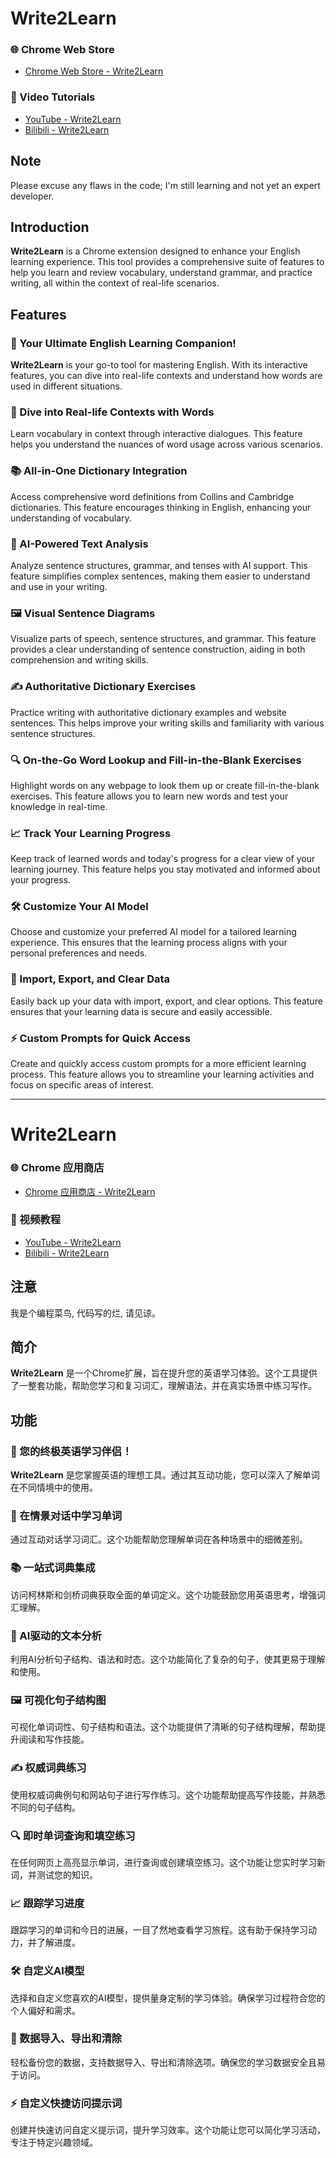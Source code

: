 # Write2Learn

### 🌐 Chrome Web Store
- [Chrome Web Store - Write2Learn](https://chromewebstore.google.com/detail/write2learn-%E2%80%94-%E8%BE%93%E5%85%A5%E8%AE%B0%E5%BF%86%E3%80%81%E6%99%BA%E8%83%BD%E5%A4%8D%E4%B9%A0%E3%80%81a/idnmponmplgbcdeloigenfdooelojchm?authuser=0&hl=zh-CN)

### 🎥 Video Tutorials
- [YouTube - Write2Learn](https://www.youtube.com/watch?v=7K_PpihvzpQ)
- [Bilibili - Write2Learn](https://www.bilibili.com/video/BV1dTeCeoENA/?spm_id_from=333.999.0.0&vd_source=d11af339428cfd986c18cd04082bafc9)

## Note
Please excuse any flaws in the code; I'm still learning and not yet an expert developer.

## Introduction
**Write2Learn** is a Chrome extension designed to enhance your English learning experience. This tool provides a comprehensive suite of features to help you learn and review vocabulary, understand grammar, and practice writing, all within the context of real-life scenarios.

## Features
### 🌟 Your Ultimate English Learning Companion!
**Write2Learn** is your go-to tool for mastering English. With its interactive features, you can dive into real-life contexts and understand how words are used in different situations.

### 💬 Dive into Real-life Contexts with Words
Learn vocabulary in context through interactive dialogues. This feature helps you understand the nuances of word usage across various scenarios.

### 📚 All-in-One Dictionary Integration
Access comprehensive word definitions from Collins and Cambridge dictionaries. This feature encourages thinking in English, enhancing your understanding of vocabulary.

### 🧠 AI-Powered Text Analysis
Analyze sentence structures, grammar, and tenses with AI support. This feature simplifies complex sentences, making them easier to understand and use in your writing.

### 🖼️ Visual Sentence Diagrams
Visualize parts of speech, sentence structures, and grammar. This feature provides a clear understanding of sentence construction, aiding in both comprehension and writing skills.

### ✍️ Authoritative Dictionary Exercises
Practice writing with authoritative dictionary examples and website sentences. This helps improve your writing skills and familiarity with various sentence structures.

### 🔍 On-the-Go Word Lookup and Fill-in-the-Blank Exercises
Highlight words on any webpage to look them up or create fill-in-the-blank exercises. This feature allows you to learn new words and test your knowledge in real-time.

### 📈 Track Your Learning Progress
Keep track of learned words and today's progress for a clear view of your learning journey. This feature helps you stay motivated and informed about your progress.

### 🛠️ Customize Your AI Model
Choose and customize your preferred AI model for a tailored learning experience. This ensures that the learning process aligns with your personal preferences and needs.

### 🔄 Import, Export, and Clear Data
Easily back up your data with import, export, and clear options. This feature ensures that your learning data is secure and easily accessible.

### ⚡ Custom Prompts for Quick Access
Create and quickly access custom prompts for a more efficient learning process. This feature allows you to streamline your learning activities and focus on specific areas of interest.

---

# Write2Learn

### 🌐 Chrome 应用商店
- [Chrome 应用商店 - Write2Learn](https://chromewebstore.google.com/detail/write2learn-%E2%80%94-%E8%BE%93%E5%85%A5%E8%AE%B0%E5%BF%86%E3%80%81%E6%99%BA%E8%83%BD%E5%A4%8D%E4%B9%A0%E3%80%81a/idnmponmplgbcdeloigenfdooelojchm?authuser=0&hl=zh-CN)

### 🎥 视频教程
- [YouTube - Write2Learn](https://www.youtube.com/watch?v=7K_PpihvzpQ)
- [Bilibili - Write2Learn](https://www.bilibili.com/video/BV1dTeCeoENA/?spm_id_from=333.999.0.0&vd_source=d11af339428cfd986c18cd04082bafc9)

## 注意
我是个编程菜鸟, 代码写的烂, 请见谅。

## 简介
**Write2Learn** 是一个Chrome扩展，旨在提升您的英语学习体验。这个工具提供了一整套功能，帮助您学习和复习词汇，理解语法，并在真实场景中练习写作。

## 功能
### 🌟 您的终极英语学习伴侣！
**Write2Learn** 是您掌握英语的理想工具。通过其互动功能，您可以深入了解单词在不同情境中的使用。

### 💬 在情景对话中学习单词
通过互动对话学习词汇。这个功能帮助您理解单词在各种场景中的细微差别。

### 📚 一站式词典集成
访问柯林斯和剑桥词典获取全面的单词定义。这个功能鼓励您用英语思考，增强词汇理解。

### 🧠 AI驱动的文本分析
利用AI分析句子结构、语法和时态。这个功能简化了复杂的句子，使其更易于理解和使用。

### 🖼️ 可视化句子结构图
可视化单词词性、句子结构和语法。这个功能提供了清晰的句子结构理解，帮助提升阅读和写作技能。

### ✍️ 权威词典练习
使用权威词典例句和网站句子进行写作练习。这个功能帮助提高写作技能，并熟悉不同的句子结构。

### 🔍 即时单词查询和填空练习
在任何网页上高亮显示单词，进行查询或创建填空练习。这个功能让您实时学习新词，并测试您的知识。

### 📈 跟踪学习进度
跟踪学习的单词和今日的进展，一目了然地查看学习旅程。这有助于保持学习动力，并了解进度。

### 🛠️ 自定义AI模型
选择和自定义您喜欢的AI模型，提供量身定制的学习体验。确保学习过程符合您的个人偏好和需求。

### 🔄 数据导入、导出和清除
轻松备份您的数据，支持数据导入、导出和清除选项。确保您的学习数据安全且易于访问。

### ⚡ 自定义快捷访问提示词
创建并快速访问自定义提示词，提升学习效率。这个功能让您可以简化学习活动，专注于特定兴趣领域。
